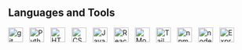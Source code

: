## Languages and Tools


<img align="left" alt="git" width="30px" style="padding-right:10px;" src="https://cdn.jsdelivr.net/gh/devicons/devicon@latest/icons/git/git-original.svg" />
<img align="left" alt="Python" width="30px" style="padding-right:10px;" src="https://cdn.jsdelivr.net/gh/devicons/devicon@latest/icons/python/python-original.svg" />
<img align="left" alt="HTML 5" width="30px" style="padding-right:10px;" src="https://cdn.jsdelivr.net/gh/devicons/devicon@latest/icons/html5/html5-original.svg" />
<img align="left" alt="CSS 3" width="30px" style="padding-right:10px;" src="https://cdn.jsdelivr.net/gh/devicons/devicon@latest/icons/css3/css3-original.svg" />
<img align="left" alt="JavaScript" width="30px" style="padding-right:10px;" src="https://cdn.jsdelivr.net/gh/devicons/devicon@latest/icons/javascript/javascript-original.svg" />
<img align="left" alt="React.js" width="30px" style="padding-right:10px;" src="https://cdn.jsdelivr.net/gh/devicons/devicon@latest/icons/react/react-original.svg" />
<img align="left" alt="MongoDB" width="30px" style="padding-right:10px;" src="https://cdn.jsdelivr.net/gh/devicons/devicon@latest/icons/mongodb/mongodb-original.svg" />
<img align="left" alt="Tailwindcss" width="30px" style="padding-right:10px;" src="https://cdn.jsdelivr.net/gh/devicons/devicon@latest/icons/tailwindcss/tailwindcss-original.svg" />
<img align="left" alt="npm" width="30px" style="padding-right:10px;" src="https://cdn.jsdelivr.net/gh/devicons/devicon@latest/icons/npm/npm-original-wordmark.svg" />
<img align="left" alt="nodejs" width="30px" style="padding-right:10px;" src="https://cdn.jsdelivr.net/gh/devicons/devicon@latest/icons/nodejs/nodejs-original-wordmark.svg" />   
<img align="left" alt="Express.js" width="30px" style="padding-right:10px;" src="https://cdn.jsdelivr.net/gh/devicons/devicon@latest/icons/express/express-original.svg" />
<br />
          

          
<!--
**ZyrusAlvez/ZyrusAlvez** is a ✨ _special_ ✨ repository because its `README.md` (this file) appears on your GitHub profile.

Here are some ideas to get you started:

- 🔭 I’m currently working on ...
- 🌱 I’m currently learning ...
- 👯 I’m looking to collaborate on ...
- 🤔 I’m looking for help with ...
- 💬 Ask me about ...
- 📫 How to reach me: ...
- 😄 Pronouns: ...
- ⚡ Fun fact: ...
-->
